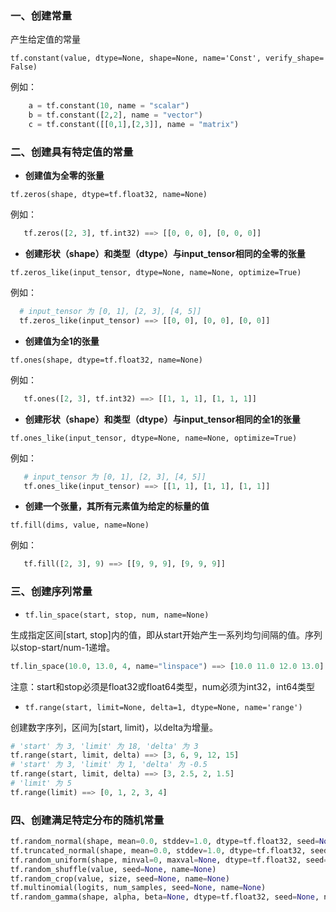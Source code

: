 ### 一、创建常量

产生给定值的常量

``` tf​.​constant​(​value​,​ dtype​=​None​,​ shape​=​None​,​ name​=​'Const'​,​ verify_shape​=​False) ```

例如：
``` python
	a = tf.constant(10, name = "scalar")
	b = tf.constant([2,2], name = "vector") 
	c = tf.constant([[0,1],[2,3]], name = "matrix")
```
### 二、创建具有特定值的常量

 - **创建值为全零的张量**
 
```tf​.​zeros​(​shape​,​ dtype​=​tf​.​float32​,​ name​=​None) ```

例如：
```python
   tf​.​zeros​([​2​,​ ​3​],​ tf​.​int32​)​ ​==>​ ​[[​0​,​ ​0​,​ ​0​],​ ​[​0​,​ ​0​,​ ​0​]]
```

- **创建形状（shape）和类型（dtype）与input_tensor相同的全零的张量**

```tf​.​zeros_like​(​input_tensor​,​ dtype​=​None​,​ name​=​None​,​ optimize​=​True) ```

例如：
```python
  # input_tensor 为 [0, 1], [2, 3], [4, 5]]
  tf​.​zeros_like​(​input_tensor​)​ ​==>​ ​[[​0​,​ ​0​],​ ​[​0​,​ ​0​],​ ​[​0​,​ ​0​]]
```

- **创建值为全1的张量**

```tf​.​ones​(​shape​,​ dtype​=​tf​.​float32​,​ name​=​None) ```

例如：
```python
   tf​.​ones​([​2​,​ ​3​],​ tf​.​int32​)​ ​==>​ ​[[​1​,​ ​1​,​ ​1​],​ ​[​1​,​ ​1​,​ ​1​]]
```

- **创建形状（shape）和类型（dtype）与input_tensor相同的全1的张量**

```tf​.​ones_like​(​input_tensor​,​ dtype​=​None​,​ name​=​None​,​ optimize​=​True) ```

例如：
```python
   # input_tensor 为 [0, 1], [2, 3], [4, 5]]
   tf​.​ones_like​(​input_tensor​)​ ​==>​ ​[[​1​,​ ​1​],​ ​[​1​,​ ​1​],​ ​[​1​,​ ​1​]]
```

- **创建一个张量，其所有元素值为给定的标量的值**

```tf​.​fill​(​dims​,​ value​,​ name​=​None​) ```

例如：
```python
   tf​.fill([​2​,​ ​3​],​ ​9​)​ ​==>​ ​[[​9​,​ ​9​,​ ​9​],​ ​[​9​,​ 9​,​ ​9​]]
```

### 三、创建序列常量
- ```tf​.​lin_space​(​start​,​ stop​,​ num​,​ name​=​None) ```

生成指定区间[start, stop]内的值，即从start开始产生一系列均匀间隔的值。序列以stop-start/num-1递增。

```python
tf​.​lin_space​(​10.0​,​ ​13.0​,​ ​4​,​ name​=​"linspace"​)​ ​==>​ ​[​10.0​ ​11.0​ ​12.0​ ​13.0]
```
注意：start和stop必须是float32或float64类型，num必须为int32，int64类型

- ```tf​.​range​(​start​,​ limit​=​None​,​ delta​=​1​,​ dtype​=​None​,​ name​=​'range') ```

创建数字序列，区间为[start, limit)，以delta为增量。

``` python
# 'start' 为 3, 'limit' 为 18, 'delta' 为 3
tf​.​range​(​start​,​ limit​,​ delta​)​ ​==>​ ​[​3​,​ ​6​,​ ​9​,​ ​12​,​ ​15]
# 'start' 为 3, 'limit' 为 1, 'delta' 为 -0.5
tf​.​range​(​start​,​ limit​,​ delta​)​ ​==>​ ​[​3​,​ ​2.5​,​ ​2​,​ ​1.5]
# 'limit' 为 5
tf​.​range​(​limit​)​ ​==>​ ​[​0​,​ ​1​,​ ​2​,​ ​3​,​ ​4]
```

### 四、创建满足特定分布的随机常量

```python
tf.random_normal(shape, mean=0.0, stddev=1.0, dtype=tf.float32, seed=None, name=None)
tf.truncated_normal(shape, mean=0.0, stddev=1.0, dtype=tf.float32, seed=None,name=None)
tf.random_uniform(shape, minval=0, maxval=None, dtype=tf.float32, seed=None,name=None)
tf.random_shuffle(value, seed=None, name=None)
tf.random_crop(value, size, seed=None, name=None)
tf.multinomial(logits, num_samples, seed=None, name=None)
tf.random_gamma(shape, alpha, beta=None, dtype=tf.float32, seed=None, name=None)
```
